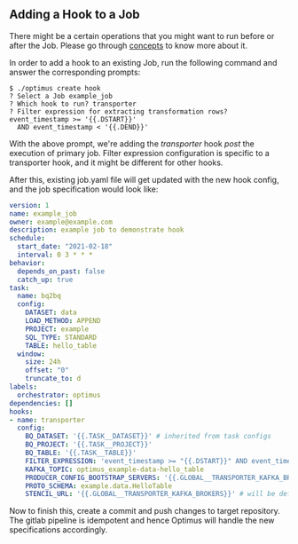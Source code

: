 ## Adding a Hook to a Job

There might be a certain operations that you might want to run before or after the Job.
Please go through [concepts](../concepts/overview.md) to know more about it.

In order to add a hook to an existing Job, run the following command and answer the 
corresponding prompts:

```
$ ./optimus create hook
? Select a Job example_job
? Which hook to run? transporter
? Filter expression for extracting transformation rows? event_timestamp >= '{{.DSTART}}' 
  AND event_timestamp < '{{.DEND}}'
```

With the above prompt, we're adding the *transporter* hook *post* the execution of 
primary job. Filter expression configuration is specific to a transporter hook, 
and it might be different for other hooks.

After this, existing job.yaml file will get updated with the new hook config, and 
the job specification would look like:

```yaml
version: 1
name: example_job
owner: example@example.com
description: example job to demonstrate hook
schedule:
  start_date: "2021-02-18"
  interval: 0 3 * * *
behavior:
  depends_on_past: false
  catch_up: true
task:
  name: bq2bq
  config:
    DATASET: data
    LOAD_METHOD: APPEND
    PROJECT: example
    SQL_TYPE: STANDARD
    TABLE: hello_table
  window:
    size: 24h
    offset: "0"
    truncate_to: d
labels:
  orchestrator: optimus
dependencies: []
hooks:
- name: transporter
  config:
    BQ_DATASET: '{{.TASK__DATASET}}' # inherited from task configs
    BQ_PROJECT: '{{.TASK__PROJECT}}'
    BQ_TABLE: '{{.TASK__TABLE}}'
    FILTER_EXPRESSION: 'event_timestamp >= "{{.DSTART}}" AND event_timestamp < "{{.DEND}}"'
    KAFKA_TOPIC: optimus_example-data-hello_table
    PRODUCER_CONFIG_BOOTSTRAP_SERVERS: '{{.GLOBAL__TRANSPORTER_KAFKA_BROKERS}}'
    PROTO_SCHEMA: example.data.HelloTable
    STENCIL_URL: '{{.GLOBAL__TRANSPORTER_KAFKA_BROKERS}}' # will be defined as global config
```

Now to finish this, create a commit and push changes to target repository.
The gitlab pipeline is idempotent and hence Optimus will handle the new 
specifications accordingly.